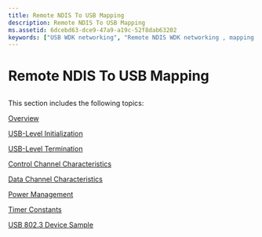 ```yaml
---
title: Remote NDIS To USB Mapping
description: Remote NDIS To USB Mapping
ms.assetid: 6dcebd63-dce9-47a9-a19c-52f8dab63202
keywords: ["USB WDK networking", "Remote NDIS WDK networking , mapping to USB"]
---
```


# Remote NDIS To USB Mapping


## <a href="" id="ddk-remote-ndis-to-usb-mapping-ng"></a>


This section includes the following topics:

[Overview](overview.md)

[USB-Level Initialization](usb-level-initialization.md)

[USB-Level Termination](usb-level-termination.md)

[Control Channel Characteristics](control-channel-characteristics.md)

[Data Channel Characteristics](data-channel-characteristics.md)

[Power Management](power-management.md)

[Timer Constants](timer-constants.md)

[USB 802.3 Device Sample](usb-802-3-device-sample.md)

 

 





